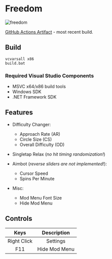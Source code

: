 # Freedom

![freedom](https://user-images.githubusercontent.com/38132413/189542546-2f701100-2690-470f-b9cc-63fe6faa8181.png)  

[GitHub Actions Artifact](https://github.com/Ciremun/freedom/actions) - most recent build.  

## Build

    vcvarsall x86
    build.bat

### Required Visual Studio Components

* MSVC x64/x86 build tools
* Windows SDK
* .NET Framework SDK

## Features

- Difficulty Changer:
    * Approach Rate (AR)
    * Circle Size (CS)
    * Overall Difficulty (OD)

 - Singletap Relax (*no hit timing randomization!*)  

 - Aimbot (*reverse sliders are not implemented!*):
    * Cursor Speed
    * Spins Per Minute

- Misc:
    * Mod Menu Font Size
    * Hide Mod Menu

## Controls

|    Keys     |   Description  |
|:-----------:|:--------------:|
| Right Click |    Settings    |
| F11         |  Hide Mod Menu |
